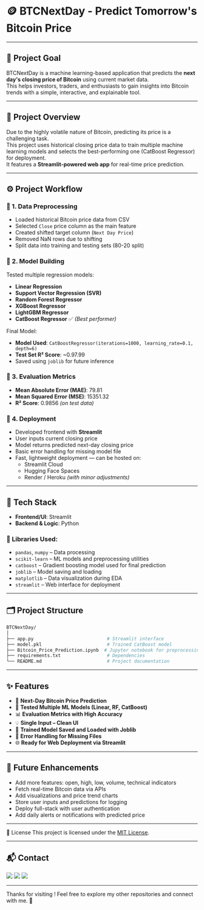 # 🪙 BTCNextDay - Predict Tomorrow's Bitcoin Price

---

## 🚀 Project Goal  
BTCNextDay is a machine learning-based application that predicts the **next day's closing price of Bitcoin** using current market data.  
This helps investors, traders, and enthusiasts to gain insights into Bitcoin trends with a simple, interactive, and explainable tool.

---

## 📄 Project Overview  
Due to the highly volatile nature of Bitcoin, predicting its price is a challenging task.  
This project uses historical closing price data to train multiple machine learning models and selects the best-performing one (CatBoost Regressor) for deployment.  
It features a **Streamlit-powered web app** for real-time price prediction.

---

## ⚙️ Project Workflow  

### 🔹 1. Data Preprocessing
- Loaded historical Bitcoin price data from CSV
- Selected `Close` price column as the main feature
- Created shifted target column (`Next Day Price`)
- Removed NaN rows due to shifting
- Split data into training and testing sets (80-20 split)

### 🔹 2. Model Building
Tested multiple regression models:
- **Linear Regression**
- **Support Vector Regression (SVR)**
- **Random Forest Regressor**
- **XGBoost Regressor**
- **LightGBM Regressor**
- **CatBoost Regressor** ✅ *(Best performer)*

Final Model:
- **Model Used**: `CatBoostRegressor(iterations=1000, learning_rate=0.1, depth=6)`
- **Test Set R² Score**: ~0.97.99  
- Saved using `joblib` for future inference

### 🔹 3. Evaluation Metrics
- **Mean Absolute Error (MAE)**: 79.81  
- **Mean Squared Error (MSE)**: 15351.32  
- **R² Score**: 0.9856 *(on test data)*

### 🔹 4. Deployment
- Developed frontend with **Streamlit**
- User inputs current closing price
- Model returns predicted next-day closing price
- Basic error handling for missing model file
- Fast, lightweight deployment — can be hosted on:
  - Streamlit Cloud
  - Hugging Face Spaces
  - Render / Heroku *(with minor adjustments)*

---

## 🧰 Tech Stack  

- **Frontend/UI**: Streamlit  
- **Backend & Logic**: Python  

### 🧪 Libraries Used:
- `pandas`, `numpy` – Data processing  
- `scikit-learn` – ML models and preprocessing utilities  
- `catboost` – Gradient boosting model used for final prediction  
- `joblib` – Model saving and loading  
- `matplotlib` – Data visualization during EDA  
- `streamlit` – Web interface for deployment  
---



## 🗂️ Project Structure  

```bash
BTCNextDay/
│
├── app.py                           # Streamlit interface
├── model.pkl                        # Trained CatBoost model
├── Bitcoin_Price_Prediction.ipynb  # Jupyter notebook for preprocessing + model training
├── requirements.txt                 # Dependencies
└── README.md                        # Project documentation
```


---

## ✨ Features  

- 🔮 **Next-Day Bitcoin Price Prediction**  
- 🧠 **Tested Multiple ML Models (Linear, RF, CatBoost)**  
- 📊 **Evaluation Metrics with High Accuracy**  
- 💡 **Single Input – Clean UI**  
- 💾 **Trained Model Saved and Loaded with Joblib**  
- 🛑 **Error Handling for Missing Files**  
- 🌐 **Ready for Web Deployment via Streamlit**

---

## 🔮 Future Enhancements

- Add more features: open, high, low, volume, technical indicators  
- Fetch real-time Bitcoin data via APIs  
- Add visualizations and price trend charts  
- Store user inputs and predictions for logging  
- Deploy full-stack with user authentication  
- Add daily alerts or notifications with predicted price

---

📄 License
This project is licensed under the [MIT License](LICENSE).

---

## 📬 Contact

<p>
  <a href="mailto:aradhyaray99@gmail.com"><img src="https://img.shields.io/badge/Email-D14836?style=for-the-badge&logo=gmail&logoColor=white" /></a>
  <a href="www.linkedin.com/in/rayaradhya"><img src="https://img.shields.io/badge/LinkedIn-blue?style=for-the-badge&logo=linkedin&logoColor=white" /></a>
  <a href="https://github.com/AradhyaRay05"><img src="https://img.shields.io/badge/GitHub-181717?style=for-the-badge&logo=github&logoColor=white" /></a>
</p>

---

Thanks for visiting ! Feel free to explore my other repositories and connect with me. 🚀 

